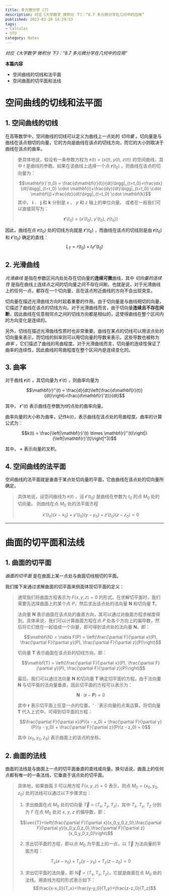 ```yaml
---
title: 多元微分学 [7]
description: 对应《大学数学 微积分 下》：“8.7 多元微分学在几何中的应用”
published: 2023-03-20 14:29:53
tags:
- Calculas
- STU
category: Notes
---
```

  

*对应《大学数学 微积分 下》：“8.7 多元微分学在几何中的应用”*

**本篇内容**
- 空间曲线的切线和法平面
- 空间曲面的切平面和法线


<!--more-->

# 空间曲线的切线和法平面
## 1. 空间曲线的切线

在高等数学中，空间曲线的切线可以定义为曲线上一点处的 *切向量* 。切向量是与曲线在该点相切的向量，它的方向是曲线在该点的切线方向，而它的大小则取决于曲线在该点的曲率。

>更具体地说，假设有一条参数方程为 $\mathbf{r}(t)=(x(t),\ y(t),\ z(t))$ 的空间曲线，其中 $t$ 是曲线的参数。如果在该曲线上选择一个点 $\mathbf{r}(t_0)$ ，则曲线在该点的切向量为：
>
>$$\mathbf{r}'(t_0) = \frac{d\mathbf{r}(t)}{dt}\bigg|_{t=t_0}=\frac{dx}{dt}\bigg|_{t=t_0} \cdot \mathbf{i}+\frac{dy}{dt}\bigg|_{t=t_0} \cdot \mathbf{j}+\frac{dz}{dt}\bigg|_{t=t_0} \cdot \mathbf{k}$$
>其中， $\mathbf{i}$ 、 $\mathbf{j}$ 和 $\mathbf{k}$ 分别是 $x$ 、 $y$ 和 $z$ 轴上的单位向量。
>或者在一般我们可以直接简写为：
>
>$$\mathbf{r}'(t_0)=(x'(t_0),\ y'(t_0),\ z(t_0)) $$

因此，曲线在点 $\mathbf{r}(t_0)$ 处的切线方向就是 $\mathbf{r}'(t_0)$ ，而曲线在该点的切线则是由 $\mathbf{r}(t_0)$ 和 $\mathbf{r}'(t_0)$ 确定的直线：
$$L_T = r(t_0) + t_1r'(t_0)$$



## 2. 光滑曲线
*光滑曲线* 是指在参数区间内处处存在切向量的**连续可微**曲线，其中 *切向量的连续性* 是指在曲线上连续点之间的切向量之间不存在间断。也就是说，对于光滑曲线上的任何一点，都存在一个切向量，且在该点附近曲线的方向不会出现突变。

切向量在描述光滑曲线方向时起着重要的作用。由于切向量是与曲线相切的向量，它描述了曲线在该点的切线方向。对于光滑曲线而言，由于切向量**连续且不存在间断**，因此曲线在任意相邻点之间的切线方向都是相似的，这使得曲线在整个区间内的方向变化是连续的。

另外，切线在描述光滑曲线性质时也非常重要。曲线在某点的切线可以用该点处的切向量来表示，而切线的斜率则可以用切向量的导数来表示。这些导数也被称为 *曲率* ，它们描述了曲线的弯曲程度。对于光滑曲线而言，切向量的连续性保证了曲率的连续性，因此曲线的弯曲程度在整个区间内是连续变化的。

## 3. 曲率
对于曲线 $\mathbf{r}(t)$ ，其切向量为 $\mathbf{r}'(t)$ ，则曲率向量为

$$\mathbf{r}''(t) = \frac{d}{dt}\left(\frac{d\mathbf{r}(t)}{dt}\right)=\frac{d\mathbf{r}'(t)}{dt}$$

其中， $\mathbf{r}''(t)$ 表示曲线在参数为$t$的点处的曲率向量。

曲率向量的大小称为曲率，记作$k(t)$，表示曲线在该点处的弯曲程度。曲率的计算公式为：

$$k(t) = \frac{\left|\mathbf{r}'(t) \times \mathbf{r}''(t)\right|}{\left|\mathbf{r}'(t)\right|^3}$$

其中， $\times$ 表示向量的叉积。


## 4. 空间曲线的法平面
空间曲线的法平面就是垂直于某点处切向量的平面，它由曲线在该点处的切向量所确定。

>具体地说，设空间曲线为 $\mathbf{r}(t)$ ，设 $\mathbf{r}'(t_0)$ 是曲线在参数为 $t_0$ 的点 $M_0$ 处的切向量。
>则曲线在点 $M_0$ 处的法平面方程 
>
>$$x'(t_0)(x-x_0)+y'(t_0)(y-y_0)+z'(t_0)(z-z_0)=0$$


---


# 曲面的切平面和法线

## 1. 曲面的切平面
*曲面的切平面* 是在曲面上某一点处与曲面切线相切的平面。

我们接下来通过求解曲面的切平面来侧面体现切平面的定义：

>通常我们将曲面方程表示为 $F(x, y, z) = 0$ 的形式。在求解切平面时，我们需要先选择曲面上的某个点 $P$，然后求出该点处的法向量 $\mathbf{N}$ 和切向量 $\mathbf{T}$。
>
>法向量 $\mathbf{N}$ 表示曲面在该点处的垂直方向，其可以通过对曲面方程求梯度得到。具体来说，我们可以计算曲面方程在点 $P$ 处各个方向上的偏导数，然后将它们放在一起组成一个向量，即可得到该点处的法向量 $\mathbf{N}$。即：
>
>$$\mathbf{N} = \nabla F(P) = \left(\frac{\partial F}{\partial x}(P), \frac{\partial F}{\partial y}(P), \frac{\partial F}{\partial z}(P)\right)$$
>
>切向量 $\mathbf{T}$ 表示曲面在该点处的切线方向，即：
>
>$$\mathbf{T} = \left(\frac{\partial F}{\partial x}(P), \frac{\partial F}{\partial y}(P), \frac{\partial F}{\partial z}(P)\right)$$
>
>最后，我们可以通过法向量 $\mathbf{N}$ 和切向量 $\mathbf{T}$ 确定切平面的方程。由于法向量 $\mathbf{N}$ 与切平面的法向量垂直，因此切平面的方程可以表示为：
>
>$$\mathbf{N} \cdot (\mathbf{r} - \mathbf{P}) = 0$$
>
>其中 $\mathbf{r}$ 表示切平面上任意一点的位置，' $\cdot$ '表示向量的点乘运算。将切向量 $\mathbf{T}$ 代入上式中，可得到切平面的方程：
>
>$$\frac{\partial F}{\partial x}(P)(x - x_0) + \frac{\partial F}{\partial y}(P)(y - y_0) + \frac{\partial F}{\partial z}(P)(z - z_0) = 0$$
>
>其中 $(x_0, y_0, z_0)$ 表示曲面上的该点的坐标。


## 2. 曲面的法线

曲面的法线是与曲面上一点的切平面垂直的直线或向量。换句话说，曲面上的任何点都有唯一的一条法线，它垂直于该点处的切平面。

>具体地，如果曲面 $S$ 可以用方程 $F(x,y,z)=0$ 表示，则点 $M_0=(x_0,y_0,z_0)$ 处的法线可以通过以下步骤求出：
>
>1.  求出曲面在点 $M_0$ 处的切向量 $\vec{T}=(T_x,T_y,T_z)$，其中 $T_x$, $T_y$, $T_z$ 分别为 $F$ 在点 $M_0$ 处对 $x$, $y$, $z$ 的偏导数，即：
>
>$$\vec{T}=\left(\frac{\partial F}{\partial x}(x_0,y_0,z_0),\frac{\partial F}{\partial y}(x_0,y_0,z_0),\frac{\partial F}{\partial z}(x_0,y_0,z_0)\right)$$
>
>2.  求出切平面的方程，即以点 $M_0$ 为平面上的一点，以 $\vec{T}$ 为法向量的平面方程：
>
>$$T_x(x-x_0)+T_y(y-y_0)+T_z(z-z_0)=0$$
>
>3.  求出切平面的法向量，即 $\vec{N}=(T_x,T_y,T_z)$，它就是曲面在点 $M_0$ 处的法线。用直线方程的形式表示如下： 
> $$\frac{x-x_0}{T_x}=\frac{y-y_0}{T_y}=\frac{z-z_0}{T_z}$$

